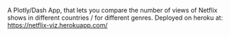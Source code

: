 A Plotly/Dash App, that lets you compare the number of views of Netflix shows in different countries / for different genres.
Deployed on heroku at: https://netflix-viz.herokuapp.com/